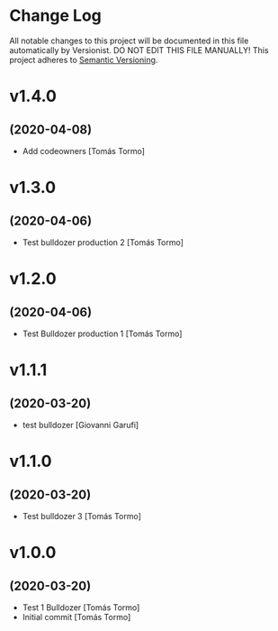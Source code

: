 # Change Log

All notable changes to this project will be documented in this file
automatically by Versionist. DO NOT EDIT THIS FILE MANUALLY!
This project adheres to [Semantic Versioning](http://semver.org/).

# v1.4.0
## (2020-04-08)

* Add codeowners [Tomás Tormo]

# v1.3.0
## (2020-04-06)

* Test bulldozer production 2 [Tomás Tormo]

# v1.2.0
## (2020-04-06)

* Test Bulldozer production 1 [Tomás Tormo]

# v1.1.1
## (2020-03-20)

* test bulldozer [Giovanni Garufi]

# v1.1.0
## (2020-03-20)

* Test bulldozer 3 [Tomás Tormo]

# v1.0.0
## (2020-03-20)

* Test 1 Bulldozer [Tomás Tormo]
* Initial commit [Tomás Tormo]
